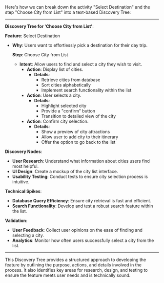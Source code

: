 Here's how we can break down the activity "Select Destination" and the step "Choose City from List" into a text-based Discovery Tree:

---

**Discovery Tree for 'Choose City from List'**:

**Feature**: Select Destination
- **Why**: Users want to effortlessly pick a destination for their day trip.

  **Step**: Choose City from List
  - **Intent**: Allow users to find and select a city they wish to visit.
    - **Action**: Display list of cities.
      - **Details**: 
        - Retrieve cities from database
        - Sort cities alphabetically
        - Implement search functionality within the list
    - **Action**: User selects a city.
      - **Details**: 
        - Highlight selected city
        - Provide a "confirm" button
        - Transition to detailed view of the city
    - **Action**: Confirm city selection.
      - **Details**: 
        - Show a preview of city attractions
        - Allow user to add city to their itinerary
        - Offer the option to go back to the list

**Discovery Nodes**:
- **User Research**: Understand what information about cities users find most helpful.
- **UI Design**: Create a mockup of the city list interface.
- **Usability Testing**: Conduct tests to ensure city selection process is intuitive.

**Technical Spikes**:
- **Database Query Efficiency**: Ensure city retrieval is fast and efficient.
- **Search Functionality**: Develop and test a robust search feature within the list.

**Validation**:
- **User Feedback**: Collect user opinions on the ease of finding and selecting a city.
- **Analytics**: Monitor how often users successfully select a city from the list.

---

This Discovery Tree provides a structured approach to developing the feature by outlining the purpose, actions, and details involved in the process. It also identifies key areas for research, design, and testing to ensure the feature meets user needs and is technically sound.